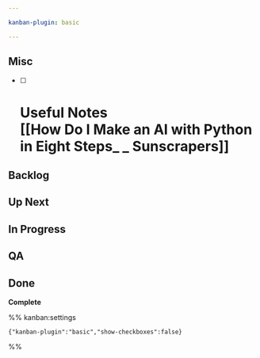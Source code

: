 ```yaml
---

kanban-plugin: basic

---
```


## Misc

- [ ] # Useful Notes<br>[[How Do I Make an AI with Python in Eight Steps_ _ Sunscrapers]]


## Backlog



## Up Next



## In Progress



## QA



## Done

**Complete**




%% kanban:settings
```
{"kanban-plugin":"basic","show-checkboxes":false}
```
%%